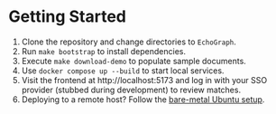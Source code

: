 # Getting Started

1. Clone the repository and change directories to `EchoGraph`.
2. Run `make bootstrap` to install dependencies.
3. Execute `make download-demo` to populate sample documents.
4. Use `docker compose up --build` to start local services.
5. Visit the frontend at http://localhost:5173 and log in with your SSO provider (stubbed during
   development) to review matches.
6. Deploying to a remote host? Follow the [bare-metal Ubuntu setup](deployment.md#bare-metal-ubuntu-2204-contabo-vm-setup).
